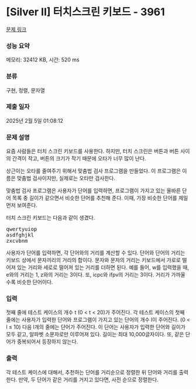 # [Silver II] 터치스크린 키보드 - 3961 

[문제 링크](https://www.acmicpc.net/problem/3961) 

### 성능 요약

메모리: 32412 KB, 시간: 520 ms

### 분류

구현, 정렬, 문자열

### 제출 일자

2025년 2월 5일 01:08:12

### 문제 설명

<p>
	요즘 사람들은 터치 스크린 키보드를 사용한다. 하지만, 터치 스크린은 버튼과 버튼 사이의 간격이 작고, 버튼의 크기가 작기 때문에 오타가 너무 많이 난다.</p>

<p>
	상근이는 오타를 줄여주기 위해서 맞춤법 검사 프로그램을 만들었다. 이 프로그램은 이름은 맞춤법 검사이지만, 실제로는 오타만 검사한다.</p>

<p>
	맞춤법 검사 프로그램은 사용자가 단어를 입력하면, 프로그램이 가지고 있는 올바른 단어 목록 중 길이가 같으면서 비슷한 단어를 추천해 준다. 이때, 가장 비슷한 단어를 제일 먼저 보여준다.</p>

<p>
	터치 스크린 키보드는 다음과 같이 생겼다.</p>

<pre>qwertyuiop
asdfghjkl
zxcvbnm</pre>

<p>
	사용자가 단어를 입력하면, 각 단어와의 거리를 계산할 수 있다. 단어와 단어의 거리는 키보드 상에서 문자끼리의 거리의 합이다. 문자와 문자의 거리는 키보드에서 가로로 떨어져 있는 거리와 세로로 떨어져 있는 거리를 더하면 된다. 예를 들어, w를 입력했을 때, e와의 거리는 1, z와의 거리는 3이다. 또, icpc와 ifpv의 거리는 3이다. 거리가 가까울 수록 비슷한 단어이다.</p>

### 입력 

 <p>
	첫째 줄에 테스트 케이스의 개수 t (0 < t < 20)가 주어진다. 각 테스트 케이스의 첫째 줄에는 사용자가 입력한 단어와 프로그램이 가지고 있는 단어의 개수 l이 주어진다. (0 < l ≤ 10) 다음 l개의 줄에는 단어가 주어진다. 이 단어는 사용자가 입력한 단어와 길이가 모두 같고, 알파벳 소문자로만 이루어져 있다. 길이는 최대 10,000글자이다. 또, 같은 단어가 중복되어서 등장하지 않는다.</p>

### 출력 

 <p>
	각 테스트 케이스에 대해서, 추천하는 단어를 거리순으로 정렬한 뒤 단어와 거리를 출력한다. 만약, 두 단어가 같은 거리를 거지고 있다면, 사전 순으로 정렬한다.</p>

